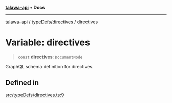 [**talawa-api**](../../../README.md) • **Docs**

***

[talawa-api](../../../modules.md) / [typeDefs/directives](../README.md) / directives

# Variable: directives

> `const` **directives**: `DocumentNode`

GraphQL schema definition for directives.

## Defined in

[src/typeDefs/directives.ts:9](https://github.com/PalisadoesFoundation/talawa-api/blob/fe65d855b3d1e3e4af621340e7e8bfa0325634c1/src/typeDefs/directives.ts#L9)
